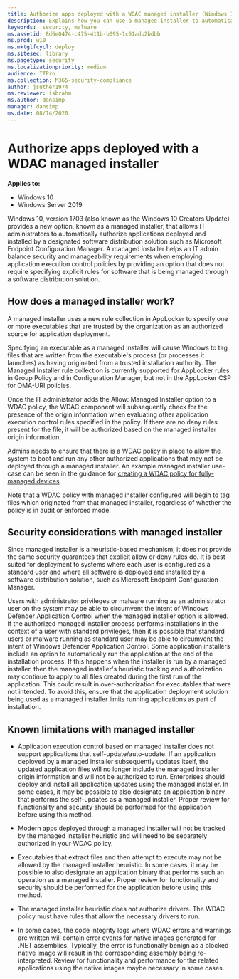 ```yaml
---
title: Authorize apps deployed with a WDAC managed installer (Windows 10)
description: Explains how you can use a managed installer to automatically authorize applications deployed and installed by a designated software distribution solution, such as Microsoft Endpoint Configuration Manager. 
keywords:  security, malware
ms.assetid: 8d6e0474-c475-411b-b095-1c61adb2bdbb
ms.prod: w10
ms.mktglfcycl: deploy
ms.sitesec: library
ms.pagetype: security
ms.localizationpriority: medium
audience: ITPro
ms.collection: M365-security-compliance
author: jsuther1974
ms.reviewer: isbrahm
ms.author: dansimp
manager: dansimp
ms.date: 08/14/2020
---
```


# Authorize apps deployed with a WDAC managed installer

**Applies to:**

- Windows 10
- Windows Server 2019

Windows 10, version 1703 (also known as the Windows 10 Creators Update) provides a new option, known as a managed installer, that allows IT administrators to automatically authorize applications deployed and installed by a designated software distribution solution such as Microsoft Endpoint Configuration Manager.
A managed installer helps an IT admin balance security and manageability requirements when employing application execution control policies by providing an option that does not require specifying explicit rules for software that is being managed through a software distribution solution.

## How does a managed installer work?

A managed installer uses a new rule collection in AppLocker to specify one or more executables that are trusted by the organization as an authorized source for application deployment.

Specifying an executable as a managed installer will cause Windows to tag files that are written from the executable's process (or processes it launches) as having originated from a trusted installation authority. The Managed Installer rule collection is currently supported for AppLocker rules in Group Policy and in Configuration Manager, but not in the AppLocker CSP for OMA-URI policies.

Once the IT administrator adds the Allow: Managed Installer option to a WDAC policy, the WDAC component will subsequently check for the presence of the origin information when evaluating other application execution control rules specified in the policy. If there are no deny rules present for the file, it will be authorized based on the managed installer origin information.

Admins needs to ensure that there is a WDAC policy in place to allow the system to boot and run any other authorized applications that may not be deployed through a managed installer.
An example managed installer use-case can be seen in the guidance for [creating a WDAC policy for fully-managed devices](create-wdac-policy-for-fully-managed-devices.md).

Note that a WDAC policy with managed installer configured will begin to tag files which originated from that managed installer, regardless of whether the policy is in audit or enforced mode.

## Security considerations with managed installer

Since managed installer is a heuristic-based mechanism, it does not provide the same security guarantees that explicit allow or deny rules do.
It is best suited for deployment to systems where each user is configured as a standard user and where all software is deployed and installed by a software distribution solution, such as  Microsoft Endpoint Configuration Manager.

Users with administrator privileges or malware running as an administrator user on the system may be able to circumvent the intent of Windows Defender Application Control when the managed installer option is allowed.
If the authorized managed installer process performs installations in the context of a user with standard privileges, then it is possible that standard users or malware running as standard user may be able to circumvent the intent of Windows Defender Application Control.
Some application installers include an option to automatically run the application at the end of the installation process. If this happens when the installer is run by a managed installer, then the managed installer's heuristic tracking and authorization may continue to apply to all files created during the first run of the application. This could result in over-authorization for executables that were not intended.
To avoid this, ensure that the application deployment solution being used as a managed installer limits running applications as part of installation.

## Known limitations with managed installer

- Application execution control based on managed installer does not support applications that self-update/auto-update.
If an application deployed by a managed installer subsequently updates itself, the updated application files will no longer include the managed installer origin information and will not be authorized to run.
Enterprises should deploy and install all application updates using the managed installer.
In some cases, it may be possible to also designate an application binary that performs the self-updates as a managed installer.
Proper review for functionality and security should be performed for the application before using this method.

- Modern apps deployed through a managed installer will not be tracked by the managed installer heuristic and will need to be separately authorized in your WDAC policy.

- Executables that extract files and then attempt to execute may not be allowed by the managed installer heuristic.
In some cases, it may be possible to also designate an application binary that performs such an operation as a managed installer.
Proper review for functionality and security should be performed for the application before using this method.

- The managed installer heuristic does not authorize drivers.
The WDAC policy must have rules that allow the necessary drivers to run.  

- In some cases, the code integrity logs where WDAC errors and warnings are written will contain error events for native images generated for .NET assemblies.
Typically, the error is functionally benign as a blocked native image will result in the corresponding assembly being re-interpreted.
Review for functionality and performance for the related applications using the native images maybe necessary in some cases.
